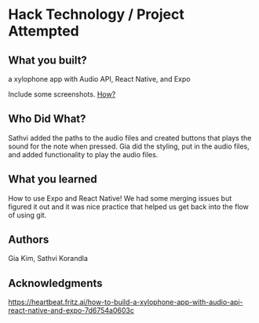 # Hack Technology / Project Attempted


## What you built? 

a xylophone app with Audio API, React Native, and Expo

Include some screenshots.
[How?](https://help.github.com/articles/about-readmes/#relative-links-and-image-paths-in-readme-files)

## Who Did What?

Sathvi added the paths to the audio files and created buttons that plays the sound for the note when pressed.
Gia did the styling, put in the audio files, and added functionality to play the audio files.

## What you learned

How to use Expo and React Native! We had some merging issues but figured it out and it was nice practice that helped us get back into the flow of using git.

## Authors

Gia Kim, Sathvi Korandla

## Acknowledgments

https://heartbeat.fritz.ai/how-to-build-a-xylophone-app-with-audio-api-react-native-and-expo-7d6754a0603c
